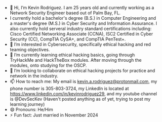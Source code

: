 - 👋 Hi, I’m Kevin Rodriguez. I am 25 years old and currently working as a Network Security Engineer based out of Palm Bay, FL.
- I currently hold a bachelor's degree (B.S.) in Computer Engineering and a master's degree (M.S.) in Cyber Security and Information Assurance. I also currently hold serveral industry standard certifications including: Cisco Certified Networking Associate (CCNA), ISC2 Certified in Cyber Security (CC), CompTIA CySA+, and CompTIA PenTest+. 
- 👀 I’m interested in Cybersecurity, specifically ethical hacking and red teaming objectives.
- 🌱 I’m currently learning ethical hacking basics, going through TryHackMe and HackTheBox modules. After moving through the modules, onto studying for the OSCP.
- 💞️ I’m looking to collaborate on ethical hacking projects for practice and network in the industry.
- 📫 How to reach me: My email is kevin.a.rodriguez@protonmail.com, my phone number is 305-803-3724, my LinkedIn is located at https://www.linkedin.com/in/kevinrodriguez29, and my youtube channel is @DevSecKev (Haven't posted anything as of yet, trying to post my learning journey)
- 😄 Pronouns: He/Him
- ⚡ Fun fact: Just married in November 2024

<!---
kevin-a-rodriguez/kevin-a-rodriguez is a ✨ special ✨ repository because its `README.md` (this file) appears on your GitHub profile.
You can click the Preview link to take a look at your changes.
--->
